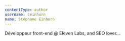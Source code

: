 ```yaml
---
contentType: author
username: seinhorn
name: Stéphane Einhorn
---
```

Développeur front-end @ Eleven Labs, and SEO lover...
